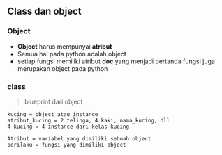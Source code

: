 ## Class dan object
### Object
- **Object** harus mempunyai **atribut**
- Semua hal pada python adalah object
- setiap fungsi memiliki atribut **__doc__** yang menjadi pertanda fungsi juga merupakan object pada python

### class

> blueprint dari object

```commandline
kucing = object atau instance
atribut_kucing = 2 telinga, 4 kaki, nama_kucing, dll
4 kucing = 4 instance dari kelas kucing

```

```commandline
Atribut = variabel yang dimiliki sebuah object
perilaku = fungsi yang dimiliki object
```